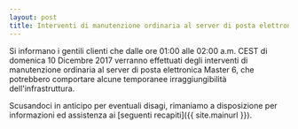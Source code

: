 ```yaml
---
layout: post
title: Interventi di manutenzione ordinaria al server di posta elettronica Master 6
---
```


Si informano i gentili clienti che dalle ore 01:00 alle 02:00 a.m. CEST di domenica 10 Dicembre 2017 verranno effettuati degli interventi di manutenzione ordinaria al server di posta elettronica Master 6, che potrebbero comportare alcune temporanee irraggiungibilità dell'infrastruttura.

Scusandoci in anticipo per eventuali disagi, rimaniamo a disposizione per informazioni ed assistenza ai [seguenti recapiti]({{ site.mainurl }}).
